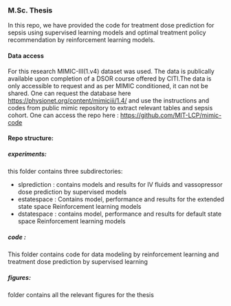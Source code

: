 ### M.Sc. Thesis 
In this repo, we have provided the code for treatment dose prediction for sepsis using supervised learning models and optimal treatment policy recommendation by reinforcement learning models. 
#### Data access
For this research MIMIC-III(1.v4) dataset was used. The data is publically available upon completion of a DSOR course offered by CITI.The data is only accessible to request and as per MIMIC conditioned, it can not be shared.  One can request the database here https://physionet.org/content/mimiciii/1.4/ and use the instructions and codes from public mimic repository to extract relevant tables and sepsis cohort. One can access the repo here : https://github.com/MIT-LCP/mimic-code
#### Repo structure:
##### experiments:
this folder contains three subdirectories:
- slprediction : contains models and results for IV fluids and vassopressor dose prediction by supervised models
 - estatespace : Contains model, performance and results for the extended state space Reinforcement learning models
- dstatespace : contains model, performance and results for default state space Reinforcement learning models
##### code : 
This folder contains code for data modeling by reinforcement learning and treatment dose prediction by supervised learning
##### figures: 
folder contains all the relevant figures for the thesis 
